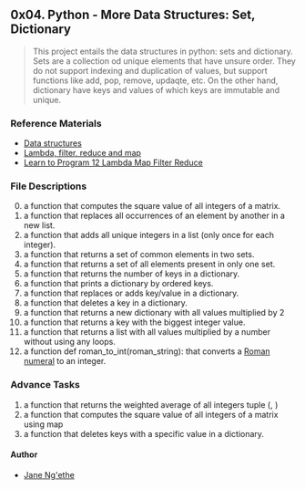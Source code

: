 ## 0x04. Python - More Data Structures: Set, Dictionary
> This project entails the data structures in python:
> sets and dictionary. Sets are a collection od unique
> elements that have unsure order. They do not support
> indexing and duplication of values, but support functions
> like add, pop, remove, updaqte, etc. On the other hand,
> dictionary have keys and values of which keys are
> immutable and unique.

### Reference Materials
* [Data structures](https://docs.python.org/3/tutorial/datastructures.html)
* [Lambda, filter, reduce and map](https://www.python-course.eu/python3_lambda.php)
* [Learn to Program 12 Lambda Map Filter Reduce](https://www.youtube.com/watch?v=1GAC6KQUPeg)

### File Descriptions
0. a function that computes the square value of all integers of a matrix.
1. a function that replaces all occurrences of an element by another in a new list.
2. a function that adds all unique integers in a list (only once for each integer).
3. a function that returns a set of common elements in two sets.
4. a function that returns a set of all elements present in only one set.
5. a function that returns the number of keys in a dictionary.
6. a function that prints a dictionary by ordered keys.
7. a function that replaces or adds key/value in a dictionary.
8. a function that deletes a key in a dictionary.
9. a function that returns a new dictionary with all values multiplied by 2
10. a function that returns a key with the biggest integer value.
11. a function that returns a list with all values multiplied by a number without using any loops.
12. a function def roman_to_int(roman_string): that converts a [Roman numeral](https://en.wikipedia.org/wiki/Roman_numeral) to an integer.

### Advance Tasks
1. a function that returns the weighted average of all integers tuple (<score>, <weight>)
2. a function that computes the square value of all integers of a matrix using map
3. a function that deletes keys with a specific value in a dictionary.

#### Author
* [Jane Ng'ethe](https://www.minds.com/janengethew/)